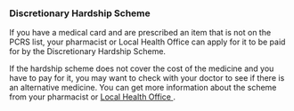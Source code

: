 ###  Discretionary Hardship Scheme

If you have a medical card and are prescribed an item that is not on the PCRS
list, your pharmacist or Local Health Office can apply for it to be paid for
by the Discretionary Hardship Scheme.

If the hardship scheme does not cover the cost of the medicine and you have to
pay for it, you may want to check with your doctor to see if there is an
alternative medicine. You can get more information about the scheme from your
pharmacist or [ Local Health Office
](https://www.hse.ie/eng/services/list/1/lho/) .
